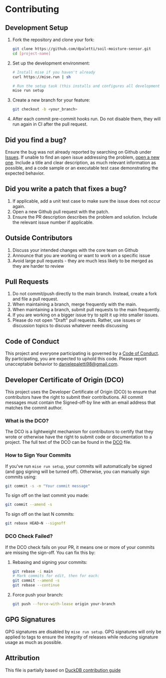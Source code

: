 <!--
SPDX-FileCopyrightText: 2025 Daniele Paletti <danielepaletti98@gmail.com>
SPDX-License-Identifier: CC-BY-SA-4.0
-->

# Contributing

## Development Setup

1. Fork the repository and clone your fork:

   ```bash
   git clone https://github.com/dpaletti/soil-moisture-sensor.git
   cd [project-name]
   ```

2. Set up the development environment:

   ```bash
   # Install mise if you haven't already
   curl https://mise.run | sh

   # Run the setup task (this installs and configures all development tools)
   mise run setup
   ```

3. Create a new branch for your feature:

   ```bash
   git checkout -b <your_branch>
   ```

4. After each commit pre-commit hooks run. Do not disable them, they will run again in
   CI after the pull request.

## Did you find a bug?

Ensure the bug was not already reported by searching on Github under
[Issues](https://github.com/dpaletti/soil-moisture-sensor/issues). If unable to find an
open issue addressing the problem,
[open a new one](https://github.com/dpaletti/soil-moisture-sensor/issues/new). Include a
title and clear description, as much relevant information as possible, and a code sample
or an executable test case demonstrating the expected behavior.

## Did you write a patch that fixes a bug?

1. If applicable, add a unit test case to make sure the issue does not occur again.
2. Open a new Github pull request with the patch.
3. Ensure the PR description describes the problem and solution. Include the relevant
   issue number if applicable.

## Outside Contributors

1. Discuss your intended changes with the core team on Github
2. Announce that you are working or want to work on a specific issue
3. Avoid large pull requests - they are much less likely to be merged as they are harder
   to review

## Pull Requests

1. Do not commit/push directly to the main branch. Instead, create a fork and file a
   pull request.
2. When maintaining a branch, merge frequently with the main.
3. When maintaining a branch, submit pull requests to the main frequently.
4. If you are working on a bigger issue try to split it up into smaller issues.
5. Please do not open "Draft" pull requests. Rather, use issues or discussion topics to
   discuss whatever needs discussing

## Code of Conduct

This project and everyone participating is governed by a
[Code of Conduct](CODE_OF_CONDUCT.md). By participating, you are expected to uphold this
code. Please report unacceptable behavior to
[danielepaletti98@gmail.com](danielepaletti98@gmail.com).

## Developer Certificate of Origin (DCO)

This project uses the Developer Certificate of Origin (DCO) to ensure that contributors
have the right to submit their contributions. All commit messages must contain the
Signed-off-by line with an email address that matches the commit author.

### What is the DCO?

The DCO is a lightweight mechanism for contributors to certify that they wrote or
otherwise have the right to submit code or documentation to a project. The full text of
the DCO can be found in the [DCO](DCO) file.

### How to Sign Your Commits

If you've run `mise run setup`, your commits will automatically be signed (and gpg
signing will be turned off). Otherwise, you can manually sign commits using:

```bash
git commit -s -m "Your commit message"
```

To sign off on the last commit you made:

```bash
git commit --amend -s
```

To sign off on the last N commits:

```bash
git rebase HEAD~N --signoff
```

### DCO Check Failed?

If the DCO check fails on your PR, it means one or more of your commits are missing the
sign-off. You can fix this by:

1. Rebasing and signing your commits:

   ```bash
   git rebase -i main
   # Mark commits for edit, then for each:
   git commit --amend -s
   git rebase --continue
   ```

2. Force push your branch:

   ```bash
   git push --force-with-lease origin your-branch
   ```

## GPG Signatures

GPG signatures are disabled by `mise run setup`. GPG signatures will only be applied to
tags to ensure the integrity of releases while reducing signature usage as much as
possible.

## Attribution

This file is partially based on
[DuckDB contribution guide](https://github.com/duckdb/duckdb/blob/main/CONTRIBUTING.md)
